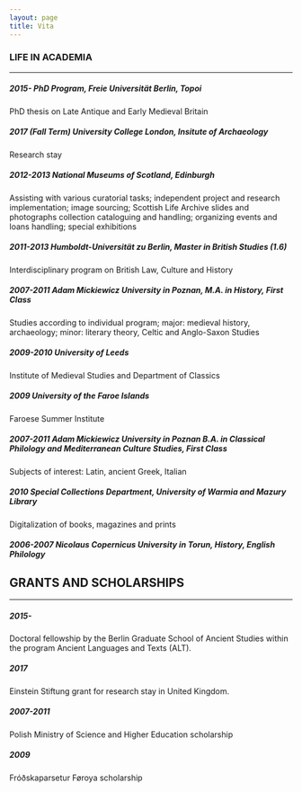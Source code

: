 ```yaml
---
layout: page
title: Vita
---
```


### LIFE IN ACADEMIA
---
##### 2015-		PhD Program, Freie Universität Berlin, Topoi
PhD thesis on Late Antique and Early Medieval Britain

##### 2017 (Fall Term)	University College London, Insitute of Archaeology
Research stay

##### 2012-2013	National Museums of Scotland, Edinburgh
Assisting with various curatorial tasks; independent project and research implementation; image sourcing; Scottish Life Archive slides and photographs collection cataloguing and handling; organizing events and loans handling; special exhibitions

##### 2011-2013	Humboldt-Universität zu Berlin, Master in British Studies (1.6)
Interdisciplinary program on British Law, Culture and History

##### 2007-2011	Adam Mickiewicz University in Poznan, M.A. in History, First Class
Studies according to individual program; major: medieval history, archaeology; minor: literary theory, Celtic and Anglo-Saxon Studies

##### 2009-2010	University of Leeds
Institute of Medieval Studies and Department of Classics

##### 2009	University of the Faroe Islands
Faroese Summer Institute

##### 2007-2011	Adam Mickiewicz University in Poznan B.A. in Classical Philology and Mediterranean Culture Studies, First Class
Subjects of interest: Latin, ancient Greek, Italian

##### 2010	Special Collections Department, University of Warmia and Mazury Library
Digitalization of books, magazines and prints

##### 2006-2007	Nicolaus Copernicus University in Torun, History, English Philology

## GRANTS AND SCHOLARSHIPS
---

##### 2015-
Doctoral fellowship by the Berlin Graduate School of Ancient Studies within the program Ancient Languages and Texts (ALT).

##### 2017
Einstein Stiftung grant for research stay in United Kingdom.

##### 2007-2011
Polish Ministry of Science and Higher Education scholarship

##### 2009
Fróðskaparsetur Føroya scholarship
